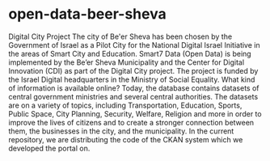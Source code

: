 # open-data-beer-sheva
Digital City Project   The city of Be'er Sheva has been chosen by the Government of Israel as a Pilot City for the National Digital Israel Initiative in the areas of Smart City and Education. Smart7 Data (Open Data) is being implemented by the Be’er Sheva Municipality and the Center for Digital Innovation (CDI) as part of the Digital City project. The project is funded by the Israel Digital headquarters in the Ministry of Social Equality.   What kind of information is available online?   Today, the database contains datasets of central government ministries and several central authorities. The datasets are on a variety of topics, including Transportation, Education, Sports, Public Space, City Planning, Security, Welfare, Religion and more in order to improve the lives of citizens and to create a stronger connection between them, the businesses in the city, and the municipality.   In the current repository, we are distributing the code of the CKAN system which we developed the portal on.
